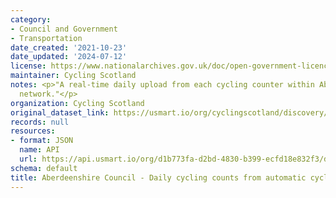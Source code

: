 ```yaml
---
category:
- Council and Government
- Transportation
date_created: '2021-10-23'
date_updated: '2024-07-12'
license: https://www.nationalarchives.gov.uk/doc/open-government-licence/version/3/
maintainer: Cycling Scotland
notes: <p>"A real-time daily upload from each cycling counter within Aberdeenshire  Council's
  network."</p>
organization: Cycling Scotland
original_dataset_link: https://usmart.io/org/cyclingscotland/discovery/discovery-view-detail/2f91aa68-aebf-4d7b-bea6-9342995848cc
records: null
resources:
- format: JSON
  name: API
  url: https://api.usmart.io/org/d1b773fa-d2bd-4830-b399-ecfd18e832f3/d7e5da9d-e676-4e5d-8959-b5a0a59ba18c/1/urql
schema: default
title: Aberdeenshire Council - Daily cycling counts from automatic cycling counters
---
```

